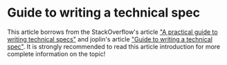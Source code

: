 
# Guide to writing a technical spec

This article borrows from the StackOverflow's article ["A practical guide to writing technical specs"](https://stackoverflow.blog/2020/04/06/a-practical-guide-to-writing-technical-specs/) and joplin's article ["Guide to writing a technical spec"](https://joplinapp.org/technical_spec/). It is strongly recommended to read this article introduction for more complete information on the topic!